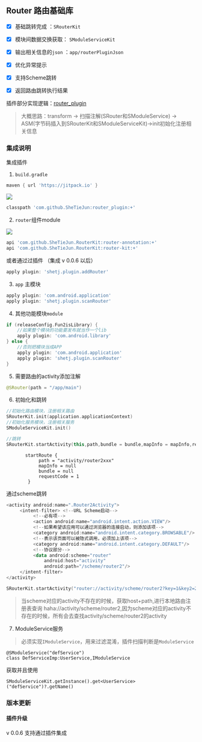 ## Router 路由基础库

- [X] 基础跳转完成 ：`SRouterKit`
- [X] 模块间数据交换获取： `SModuleServiceKit`
- [X] 输出相关信息的`json` ：`app/routerPluginJson`
- [X] 优化异常提示
- [X] 支持Scheme跳转
- [X] 返回路由跳转执行结果


插件部分实现逻辑：[router_plugin](https://github.com/SheTieJun/router_plugin)
> 大概思路：transform -> 扫描注解(SRouter和SModuleService) -> ASM(字节码插入到SRouterKit和SModuleServiceKit)->init初始化注册相关信息

### 集成说明
集成插件
1. `build.gradle`
```groovy
maven { url 'https://jitpack.io' }
```

[![](https://jitpack.io/v/SheTieJun/router_plugin.svg)](https://jitpack.io/#SheTieJun/router_plugin)

```groovy
classpath 'com.github.SheTieJun:router_plugin:+'
```

2. `router`组件module

[![](https://jitpack.io/v/SheTieJun/RouterKit.svg)](https://jitpack.io/#SheTieJun/RouterKit)

```groovy
api 'com.github.SheTieJun.RouterKit:router-annotation:+'
api 'com.github.SheTieJun.RouterKit:router-kit:+'
```

或者通过过插件 （集成 v 0.0.6 以后）

```groovy
apply plugin: 'shetj.plugin.addRouter'
```


3. `app` 主模块

```groovy
apply plugin: 'com.android.application'
apply plugin: 'shetj.plugin.scanRouter'
```

4. 其他功能模块`module`
```groovy
if (releaseConfig.Fun2isLibrary) {
    //如果整个模块的功能要发布就当作一个lib
    apply plugin: 'com.android.library'
} else {
    //否则把模块当成APP
    apply plugin: 'com.android.application'
    apply plugin: 'shetj.plugin.scanRouter'
}
```

5. 需要路由的activity添加注解
```kotlin
@SRouter(path = "/app/main")
```

6. 初始化和跳转

```kotlin
//初始化路由模块，注册相关路由
SRouterKit.init(application.applicationContext)
//初始化服务模块，注册相关服务
SModuleServiceKit.init()
```

```kotlin
//跳转
SRouterKit.startActivity(this,path,bundle = bundle,mapInfo = mapInfo,requestCode = requestCode)
```
```
       startRoute {
            path = "activity/router2xxx"
            mapInfo = null
            bundle = null
            requestCode = 1
        }
```
通过scheme跳转

```kotlin
<activity android:name=".Router2Activity">
     <intent-filter> <!--URL Scheme启动-->
          <!--必有项-->
          <action android:name="android.intent.action.VIEW"/>
          <!--如果希望该应用可以通过浏览器的连接启动，则添加该项-->
          <category android:name="android.intent.category.BROWSABLE"/>
          <!--表示该页面可以被隐式调用，必须加上该项-->
          <category android:name="android.intent.category.DEFAULT"/>
          <!--协议部分-->
          <data android:scheme="router"
              android:host="activity"
              android:path="/scheme/router2"/>
     </intent-filter>
</activity>
```
```kotlin
SRouterKit.startActivity("router://activity/scheme/router2?key=1&key2=2")
```

> 当scheme对应的activity不存在的时候，获取host+path,进行本地路由注册表查询
> haha://activity/scheme/router2,因为scheme对应的activity不存在的时候，所有会去查找activity/scheme/router2的activity

7. ModuleService服务

  > 必须实现`IModuleService`，用来过滤混淆，插件扫描判断是`ModuleService`
```
@SModuleService("defService")
class DefServiceImp:UserService,IModuleService
```
获取并且使用
```
SModuleServiceKit.getInstance().get<UserService>("defService")?.getName()
```

### 版本更新
#### 插件升级
v 0.0.6 支持通过插件集成